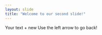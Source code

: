 ```yaml
---
layout: slide
title: "Welcome to our second slide!"
---
```

Your text + new
Use the left arrow to go back!
